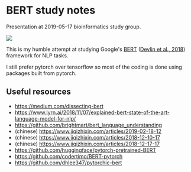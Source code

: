 # BERT study notes

Presentation at 2019-05-17 bioinformatics study group.

![](https://cdn-images-1.medium.com/fit/t/800/240/1*vb9tSSWGbutwC8E3fGaxfg.jpeg)

This is my humble attempt at studying Google's 
[BERT](https://github.com/google-research/bert)
([Devlin et al., 2018](https://arxiv.org/abs/1810.04805)) framework for NLP tasks.

I still prefer pytorch over tensorflow so most of the coding is done using packages built from pytorch.

## Useful resources

- https://medium.com/dissecting-bert
- https://www.lyrn.ai/2018/11/07/explained-bert-state-of-the-art-language-model-for-nlp/
- https://github.com/brightmart/bert_language_understanding
- (chinese) https://www.jiqizhixin.com/articles/2019-02-18-12
- (chinese) https://www.jiqizhixin.com/articles/2018-12-10-17
- (chinese) https://www.jiqizhixin.com/articles/2018-12-17-17
- https://github.com/huggingface/pytorch-pretrained-BERT
- https://github.com/codertimo/BERT-pytorch
- https://github.com/dhlee347/pytorchic-bert
